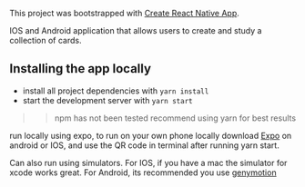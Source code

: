 This project was bootstrapped with [Create React Native App](https://github.com/react-community/create-react-native-app).

IOS and Android application that allows users to create and study a collection of cards.

## Installing the app locally

* install all project dependencies with `yarn install`
* start the development server with `yarn start`

>> npm has not been tested recommend using yarn for best results

run locally using expo, to run on your own phone locally download [Expo](https://expo.io/) on android or IOS, and use the QR code in terminal after running yarn start.

Can also run using simulators. For IOS, if you have a mac the simulator for xcode works great. For Android, its recommended you use [genymotion](https://www.genymotion.com/)
